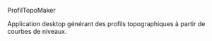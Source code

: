 ProfilTopoMaker

Application desktop générant des profils topographiques à partir de courbes de niveaux.
